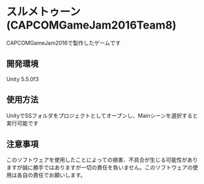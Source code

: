 スルメトゥーン(CAPCOMGameJam2016Team8)
====

CAPCOMGameJam2016で製作したゲームです

## 開発環境
Unity 5.5.0f3

## 使用方法
UnityでSSフォルダをプロジェクトとしてオープンし、Mainシーンを選択すると実行可能です

## 注意事項
このソフトウェアを使用したことによっての損害、不具合が生じる可能性がありますが誠に勝手ではありますが一切の責任を負いません。このソフトウェアの使用は各自の責任でお願いします。
